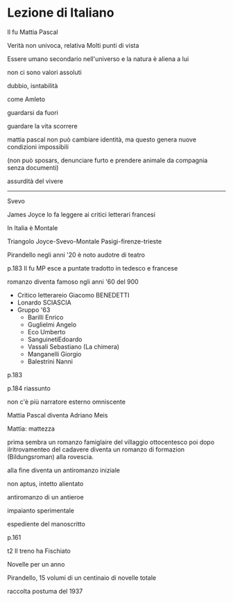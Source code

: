 # Lezione di Italiano


Il fu Mattia Pascal


Verità non univoca, relativa
Molti punti di vista

Essere umano secondario nell'universo
e la natura è aliena a lui

non ci sono valori assoluti


dubbio, isntabilità

come Amleto

guardarsi da fuori

guardare la vita scorrere


mattia pascal non può cambiare identità, ma questo genera nuove condizioni impossibili

(non può sposars, denunciare furto e prendere animale da compagnia senza documenti)

assurdità del vivere

---
Svevo

James Joyce lo fa leggere ai critici letterari francesi


In Italia è Montale

Triangolo
Joyce-Svevo-Montale
Pasigi-firenze-trieste


Pirandello negli anni '20 è noto audotre di teatro


p.183  Il fu MP
esce a puntate
tradotto in tedesco e francese


romanzo diventa famoso ngli anni '60 del 900


* Critico letterareio Giacomo BENEDETTI
* Lonardo SCIASCIA
* Gruppo '63
	* Barilli Enrico
	* Guglielmi Angelo
	* Eco Umberto
	* SanguinetiEdoardo
	* Vassali Sebastiano (La chimera)
	* Manganelli Giorgio
	* Balestrini Nanni

p.183

p.184 riassunto

non c'è più narratore esterno omniscente

Mattia Pascal diventa Adriano Meis

Mattìa: mattezza


prima sembra un romanzo famiglaire del villaggio ottocentesco poi dopo ilritrovamenteo del cadavere diventa un romanzo di formazion (Bildungsroman) alla rovescia.

alla fine diventa un antiromanzo iniziale

non aptus, intetto alientato

antiromanzo di un antieroe


impaianto sperimentale


espediente del manoscritto

p.161

t2 Il treno ha Fischiato

Novelle per un anno

Pirandello, 15 volumi di un centinaio di novelle totale


raccolta postuma del 1937
<!--stackedit_data:
eyJoaXN0b3J5IjpbMjI0MjAwMDI3LC0xMzM1NzU0MTg2LDExMj
U5NDU3MDcsLTIxMDQyODAwMl19
-->